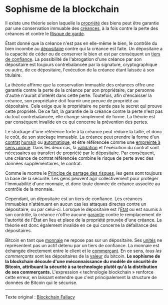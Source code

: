 Sophisme de la blockchain
=========================

Il existe une théorie selon laquelle la [propriété](ch101-glossary.md#propriétaire) des biens peut être garantie par une conservation immuable des [créances](ch101-glossary.md#créancier), à la fois contre la perte des créances et contre le [Risque de garde](ch009-custodial-risk-principle.md).

Étant donné que la créance n'est pas en elle-même le bien, le contrôle du bien incombe au [dépositaire](ch101-glossary.md#dépositaire) contre qui la créance est faite. Un dépositaire a la capacité de céder ou de conserver le bien et est par conséquent un [tiers de confiance](https://fr.wikipedia.org/wiki/Tiers_de_confiance). La possibilité de l'abrogation d'une créance par son dépositaire est toujours contrebalancée par la signature, cryptographique ou autre, de ce dépositaire, l'exécution de la créance étant laissée à son titulaire.

La théorie affirme que la conservation immuable des créances offre une garantie contre la perte de la créance par son propriétaire, car personne d'autre n'aurait d'intérêt dans cette perte. Toutefois, afin d'encaisser la créance, son propriétaire doit fournir une preuve de propriété au dépositaire. Cela exige que le propriétaire ne perde pas le secret qui prouve cette propriété. De ce fait, la garantie de la créance contre la perte n'est pas du tout contrebalancée, elle change simplement de forme. La théorie est par conséquent invalide en ce qui concerne la prévention des pertes.

Le stockage d'une référence forte à la créance peut réduire la taille, et donc le coût, de son stockage immuable. La créance peut prendre la forme d'un [contrat](ch101-glossary.md#contrat) [humain](ch101-glossary.md#personne) ou [automatique](ch101-glossary.md#machine), et être référencée comme une [empreinte à sens unique](https://fr.wikipedia.org/wiki/Fonction_de_hachage_cryptographique). Dans les deux cas, la [validation](ch101-glossary.md#validation) et l'exécution du contrat sont nécessaires au transfert de propriété par le dépositaire. Par conséquent, une créance de contrat référencée combine le risque de perte avec des données supplémentaires, le contrat.

Comme le montre le [Principe de partage des risques](ch016-risk-sharing-principle.md), les gens sont toujours la base de la sécurité. Les gens peuvent agir collectivement pour protéger l'immuabilité d'une monnaie, et donc toute donnée de créance associée au contrôle de la monnaie.

Cependant, un dépositaire est un tiers de confiance. Les créances immuables n'atténuent en aucun cas les attaques directes contre un dépositaire, ou par celui-ci. Lorsque le dépositaire est l'[État](ch101-glossary.md#état) ou est soumis à son contrôle, la créance n'offre aucune [garantie](https://fr.wikipedia.org/wiki/Executive_Order_6102) contre le remplacement de l'autorité de l'État en lieu et place de la propriété prouvée d'une créance. La théorie est donc également invalide en ce qui concerne la défaillance des dépositaires.

Bitcoin en tant que [monnaie](ch005-money-taxonomy.md) ne repose pas sur un dépositaire. Ses [unités](ch101-glossary.md#unité) ne représentent pas un actif détenu par un tiers de confiance. La monnaie est échangée directement entre le client et le [commerçant](ch101-glossary.md#commerçant). En ce sens, *tous les commerçants* sont les dépositaires de la [valeur](ch101-glossary.md#valeur) du bitcoin. **Le sophisme de la blockchain découle d'une méconnaissance du modèle de sécurité de Bitcoin, attribuant la sécurité à sa technologie plutôt qu'à la distribution de ses commerçants.** L'expression « technologie blockchain » renforce cette erreur, en laissant entendre que c'est principalement la structure de données de Bitcoin qui le sécurise.

---

Texte original : [Blockchain Fallacy](https://github.com/libbitcoin/libbitcoin-system/wiki/Blockchain-Fallacy)